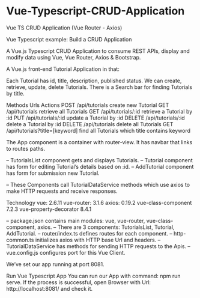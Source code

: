 # Vue-Typescript-CRUD-Application
Vue TS CRUD Application (Vue Router - Axios)


Vue Typescript example: Build a CRUD Application

A Vue.js Typescript CRUD Application to consume REST APIs, display and modify data using Vue, Vue Router, Axios & Bootstrap.


A Vue.js front-end Tutorial Application in that:

Each Tutorial has id, title, description, published status.
We can create, retrieve, update, delete Tutorials.
There is a Search bar for finding Tutorials by title.

Methods	Urls	Actions
POST	/api/tutorials	create new Tutorial
GET	/api/tutorials	retrieve all Tutorials
GET	/api/tutorials/:id	retrieve a Tutorial by :id
PUT	/api/tutorials/:id	update a Tutorial by :id
DELETE	/api/tutorials/:id	delete a Tutorial by :id
DELETE	/api/tutorials	delete all Tutorials
GET	/api/tutorials?title=[keyword]	find all Tutorials which title contains keyword


The App component is a container with router-view. It has navbar that links to routes paths.

– TutorialsList component gets and displays Tutorials.
– Tutorial component has form for editing Tutorial’s details based on :id.
– AddTutorial component has form for submission new Tutorial.

– These Components call TutorialDataService methods which use axios to make HTTP requests and receive responses. 


Technology
vue: 2.6.11
vue-router: 3.1.6
axios: 0.19.2
vue-class-component 7.2.3
vue-property-decorator 8.4.1


– package.json contains main modules: vue, vue-router, vue-class-component, axios.
– There are 3 components: TutorialsList, Tutorial, AddTutorial.
– router/index.ts defines routes for each component.
– http-common.ts initializes axios with HTTP base Url and headers.
– TutorialDataService has methods for sending HTTP requests to the Apis.
– vue.config.js configures port for this Vue Client.



We’ve set our app running at port 8081.

Run Vue Typescript App
You can run our App with command: npm run serve.
If the process is successful, open Browser with Url: http://localhost:8081/ and check it.
